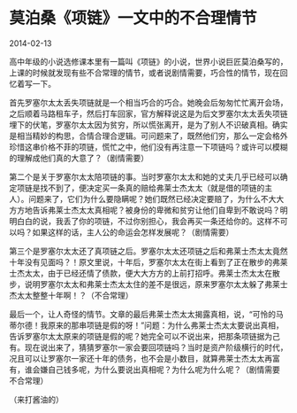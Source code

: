 # 莫泊桑《项链》一文中的不合理情节

2014-02-13


高中年级的小说选修课本里有一篇叫《项链》的小说，世界小说巨匠莫泊桑写的，上课的时候就发现有些不合常理的情节，或者说剧情需要，巧合性的情节，现在回忆着写一下。

首先罗塞尔太太丢失项链就是一个相当巧合的巧合。她晚会后匆匆忙忙离开会场，之后顺着马路租车子，然后打车回家，官方解释说这是为后文罗塞尔太太丢失项链埋下的伏笔，罗塞尔太太因为贫穷，所以慌张离开，是为了别人不识破真相。确实是相当精妙的构思，合情合理合逻辑。可问题来了，既然他们穷，那么一定会格外珍惜这串价格不菲的项链，慌忙之中，他们没有再注意一下项链吗？或许可以模糊的理解成他们真的大意了？（剧情需要）

第二个是关于罗塞尔太太陪项链的事。当时罗塞尔太太和她的丈夫几乎已经可以确定项链是找不到了，便决定买一条真的赔给弗莱士杰太太（就是借的项链的主人）。问题来了，它们为什么要隐瞒呢？她们既然已经决定要赔了，为什么不大大方方地告诉弗莱士杰太太真相呢？被身份的卑微和贫穷让他们自卑到不敢说吗？明明白白的说，我丢了你的项链，不过你别担心，我会再买一条还给你的。这样不可以吗？如果这样的话，主人公的命运会怎样发展呢？（剧情需要）

第三个是罗塞尔太太还了真项链之后。罗塞尔太太还项链之后和弗莱士杰太太竟然十年没有见面吗？！原文里说，十年后，罗塞尔太太在街上看到了正在散步的弗莱士杰太太，由于已经还情了债款，便大大方方的上前打招呼。弗莱士杰太太在散步，说明罗塞尔太太和弗莱士杰太太住的差不是很远，原来罗塞尔太太躲了弗莱士杰太太整整十年啊！？（不合常理）

最后一个，让人奇怪的情节。文章的最后弗莱士杰太太揭露真相，说，“可怜的马蒂尔德！我原来的那串项链是假的呀！”问题：为什么弗莱士杰太太要说出真相，告诉罗塞尔太太原来的项链是假的呢？她完全可以不说出来，把那条项链据为己有。现在说出来了，猜猜罗塞尔一家会要回项链吗？当时是资产阶级横行的时代，况且可以让罗塞尔一家还十年的债务，也不会是小数目，就算弗莱士杰太太再富有，谁会嫌自己钱多呢，为什么要说出真相呢？为什么呢为什么呢？（剧情需要 不合常理）

（来打酱油的）